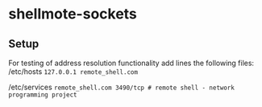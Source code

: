 # shellmote-sockets

## Setup
For testing of address resolution functionality add lines the following files:
/etc/hosts
```127.0.0.1 remote_shell.com```


/etc/services
```remote_shell.com	3490/tcp # remote shell - network programming project```
